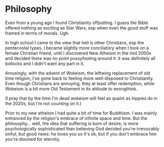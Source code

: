 # Philosophy

Even from a young age I found Christianity offputting. I guess the Bible offered nothing as exciting as Star Wars, esp when even the good stuff was framed in terms of morals. Ugh.

In high school I came to the view that hell is other Christians, esp the pentecostal types. I became slightly more conciliatory when I took on a female Christian friend, until I discovered New Atheism in the mid 2000s and decided there was no point pussyfooting around it: it was definitely all bollocks and I didn't want any part in it.

Amusingly, with the advent of Wokeism, the leftwing replacement of old time religion, I've gone back to feeling more well-disposed to Christianity. Even though Christians are annoying, they at least offer redemption, while Wokeism is a bit more Old Testament in its attitude to wrongthink.

(I pray that by the time I'm dead wokeism will feel as quaint as hippies do in the 2020s, but I'm not counting on it.)

Prior to my new atheism I had quite a bit of time for Buddhism. I was mainly entranced by the religion's embrace of infinite space and time. But the philosophy... well, the idea that suffering is born of desire, is more psychologically sophisticated than believing God decided you're irrevocably sinful, but good news: he loves you so it's ok, but if you don't embrace him you're doomed for eternity. 

